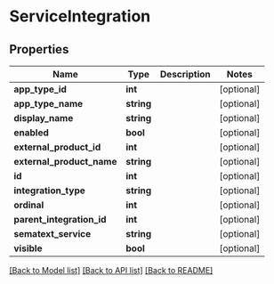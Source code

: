 # ServiceIntegration

## Properties
Name | Type | Description | Notes
------------ | ------------- | ------------- | -------------
**app_type_id** | **int** |  | [optional] 
**app_type_name** | **string** |  | [optional] 
**display_name** | **string** |  | [optional] 
**enabled** | **bool** |  | [optional] 
**external_product_id** | **int** |  | [optional] 
**external_product_name** | **string** |  | [optional] 
**id** | **int** |  | [optional] 
**integration_type** | **string** |  | [optional] 
**ordinal** | **int** |  | [optional] 
**parent_integration_id** | **int** |  | [optional] 
**sematext_service** | **string** |  | [optional] 
**visible** | **bool** |  | [optional] 

[[Back to Model list]](../../README.md#documentation-for-models) [[Back to API list]](../../README.md#documentation-for-api-endpoints) [[Back to README]](../../README.md)

